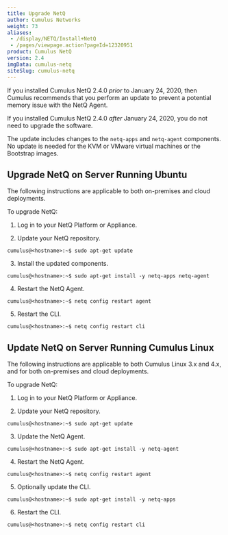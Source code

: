 ```yaml
---
title: Upgrade NetQ
author: Cumulus Networks
weight: 73
aliases:
 - /display/NETQ/Install+NetQ
 - /pages/viewpage.action?pageId=12320951
product: Cumulus NetQ
version: 2.4
imgData: cumulus-netq
siteSlug: cumulus-netq
---
```

If you installed Cumulus NetQ 2.4.0 *prior* to January 24, 2020, then Cumulus recommends that you perform an update to prevent a potential memory issue with the NetQ Agent.

If you installed Cumulus NetQ 2.4.0 *after* January 24, 2020, you do not need to upgrade the software.

The update includes changes to the `netq-apps` and `netq-agent` components. No update is needed for the KVM or VMware virtual machines or the Bootstrap images.

## Upgrade NetQ on Server Running Ubuntu ##

The following instructions are applicable to both on-premises and cloud deployments.

To upgrade NetQ:

1. Log in to your NetQ Platform or Appliance.

2. Update your NetQ repository.

```
cumulus@<hostname>:~$ sudo apt-get update
```

3. Install the updated components.

```
cumulus@<hostname>:~$ sudo apt-get install -y netq-apps netq-agent
```

4. Restart the NetQ Agent.

```
cumulus@<hostname>:~$ netq config restart agent
```

5. Restart the CLI.

```
cumulus@<hostname>:~$ netq config restart cli
```

## Update NetQ on Server Running Cumulus Linux ##

The following instructions are applicable to both Cumulus Linux 3.x and 4.x, and for both on-premises and cloud deployments.

To upgrade NetQ:

1. Log in to your NetQ Platform or Appliance.

2. Update your NetQ repository.

```
cumulus@<hostname>:~$ sudo apt-get update
```

3. Update the NetQ Agent.

```
cumulus@<hostname>:~$ sudo apt-get install -y netq-agent
```

4. Restart the NetQ Agent.

```
cumulus@<hostname>:~$ netq config restart agent
```

5. Optionally update the CLI.

```
cumulus@<hostname>:~$ sudo apt-get install -y netq-apps
```

6. Restart the CLI.

```
cumulus@<hostname>:~$ netq config restart cli
```
